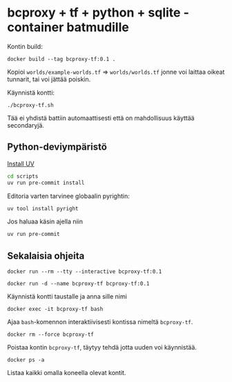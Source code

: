 # bcproxy + tf + python + sqlite -container batmudille

Kontin build:

```
docker build --tag bcproxy-tf:0.1 .
```

Kopioi `worlds/example-worlds.tf` => `worlds/worlds.tf` jonne voi laittaa oikeat
tunnarit, tai voi jättää poiskin.

Käynnistä kontti:

```
./bcproxy-tf.sh
```

Tää ei yhdistä battiin automaattisesti että on mahdollisuus käyttää secondaryjä.

## Python-deviympäristö

[Install UV](https://docs.astral.sh/uv/#getting-started)

``` sh
cd scripts
uv run pre-commit install
```

Editoria varten tarvinee globaalin pyrightin:

``` sh
uv tool install pyright
```

Jos haluaa käsin ajella niin

``` sh
uv run pre-commit
```


## Sekalaisia ohjeita

```
docker run --rm --tty --interactive bcproxy-tf:0.1
```

```
docker run -d --name bcproxy-tf bcproxy-tf:0.1
```

Käynnistä kontti taustalle ja anna sille nimi

```
docker exec -it bcproxy-tf bash
```

Ajaa `bash`-komennon interaktiivisesti kontissa nimeltä `bcproxy-tf`.

```
docker rm --force bcproxy-tf
```

Poistaa kontin `bcproxy-tf`, täytyy tehdä jotta uuden voi käynnistää.

```
docker ps -a
```

Listaa kaikki omalla koneella olevat kontit.

